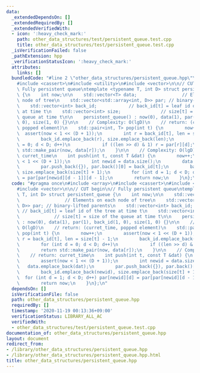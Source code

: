 ```yaml
---
data:
  _extendedDependsOn: []
  _extendedRequiredBy: []
  _extendedVerifiedWith:
  - icon: ':heavy_check_mark:'
    path: other_data_structures/test/persistent_queue.test.cpp
    title: other_data_structures/test/persistent_queue.test.cpp
  _isVerificationFailed: false
  _pathExtension: hpp
  _verificationStatusIcon: ':heavy_check_mark:'
  attributes:
    links: []
  bundledCode: "#line 2 \"other_data_structures/persistent_queue.hpp\"\n#include <array>\n\
    #include <cassert>\n#include <utility>\n#include <vector>\n\n// CUT begin\n//\
    \ Fully persistent queue\ntemplate <typename T, int D> struct persistent_queue\
    \ {\n    int now;\n\n    std::vector<T> data;                 // Elements on each\
    \ node of tree\n    std::vector<std::array<int, D>> par; // binary-lifted parents\n\
    \    std::vector<int> back_id;            // back_id[t] = leaf id of the tree\
    \ at time t\n    std::vector<int> size;               // size[t] = size of the\
    \ queue at time t\n\n    persistent_queue() : now(0), data(1), par(1), back_id(1,\
    \ 0), size(1, 0) {}\n\n    // Complexity: O(lgD)\n    // return: (curret_time,\
    \ popped element)\n    std::pair<int, T> pop(int t) {\n        now++;\n      \
    \  assert(now < 1 << (D + 1));\n        int r = back_id[t], len = size[t] - 1;\n\
    \        back_id.emplace_back(r), size.emplace_back(len);\n        for (int d\
    \ = 0; d < D; d++)\n            if ((len >> d) & 1) r = par[r][d];\n        return\
    \ std::make_pair(now, data[r]);\n    }\n\n    // Complexity: O(lgD)\n    // return:\
    \ curret_time\n    int push(int t, const T &dat) {\n        now++;\n        assert(now\
    \ < 1 << (D + 1));\n        int newid = data.size();\n        data.emplace_back(dat);\n\
    \        par.push_back({}), par.back()[0] = back_id[t];\n        back_id.emplace_back(newid),\
    \ size.emplace_back(size[t] + 1);\n        for (int d = 1; d < D; d++) par[newid][d]\
    \ = par[par[newid][d - 1]][d - 1];\n        return now;\n    }\n};\n"
  code: "#pragma once\n#include <array>\n#include <cassert>\n#include <utility>\n\
    #include <vector>\n\n// CUT begin\n// Fully persistent queue\ntemplate <typename\
    \ T, int D> struct persistent_queue {\n    int now;\n\n    std::vector<T> data;\
    \                 // Elements on each node of tree\n    std::vector<std::array<int,\
    \ D>> par; // binary-lifted parents\n    std::vector<int> back_id;           \
    \ // back_id[t] = leaf id of the tree at time t\n    std::vector<int> size;  \
    \             // size[t] = size of the queue at time t\n\n    persistent_queue()\
    \ : now(0), data(1), par(1), back_id(1, 0), size(1, 0) {}\n\n    // Complexity:\
    \ O(lgD)\n    // return: (curret_time, popped element)\n    std::pair<int, T>\
    \ pop(int t) {\n        now++;\n        assert(now < 1 << (D + 1));\n        int\
    \ r = back_id[t], len = size[t] - 1;\n        back_id.emplace_back(r), size.emplace_back(len);\n\
    \        for (int d = 0; d < D; d++)\n            if ((len >> d) & 1) r = par[r][d];\n\
    \        return std::make_pair(now, data[r]);\n    }\n\n    // Complexity: O(lgD)\n\
    \    // return: curret_time\n    int push(int t, const T &dat) {\n        now++;\n\
    \        assert(now < 1 << (D + 1));\n        int newid = data.size();\n     \
    \   data.emplace_back(dat);\n        par.push_back({}), par.back()[0] = back_id[t];\n\
    \        back_id.emplace_back(newid), size.emplace_back(size[t] + 1);\n      \
    \  for (int d = 1; d < D; d++) par[newid][d] = par[par[newid][d - 1]][d - 1];\n\
    \        return now;\n    }\n};\n"
  dependsOn: []
  isVerificationFile: false
  path: other_data_structures/persistent_queue.hpp
  requiredBy: []
  timestamp: '2020-11-19 00:13:36+09:00'
  verificationStatus: LIBRARY_ALL_AC
  verifiedWith:
  - other_data_structures/test/persistent_queue.test.cpp
documentation_of: other_data_structures/persistent_queue.hpp
layout: document
redirect_from:
- /library/other_data_structures/persistent_queue.hpp
- /library/other_data_structures/persistent_queue.hpp.html
title: other_data_structures/persistent_queue.hpp
---
```


